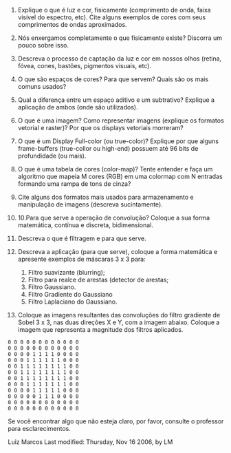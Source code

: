 
1. Explique o que é luz e cor, fisicamente (comprimento de onda, faixa visível do espectro, etc). Cite alguns exemplos de cores com seus comprimentos de ondas aproximados.

2. Nós enxergamos completamente o que fisicamente existe? Discorra um pouco sobre isso.

3. Descreva o processo de captação da luz e cor em nossos olhos (retina, fóvea, cones, bastões, pigmentos visuais, etc).

4. O que são espaços de cores? Para que servem? Quais são os mais comuns usados?

5. Qual a diferença entre um espaço aditivo e um subtrativo? Explique a aplicação de ambos (onde são utilizados).


6. O que é uma imagem? Como representar imagens (explique os formatos vetorial e raster)? Por que os displays vetoriais morreram?


7. O que é um Display Full-color (ou true-color)? Explique por que alguns frame-buffers (true-collor ou high-end) possuem até 96 bits de profundidade (ou mais).


8. O que é uma tabela de cores (color-map)? Tente entender e faça um algoritmo que mapeia M cores (RGB) em uma colormap com N entradas formando uma rampa de tons de cinza?


9.  Cite alguns dos formatos mais usados para armazenamento e manipulação de imagens (descreva sucintamente).


10. 10.Para que serve a operação de convolução? Coloque a sua forma matemática, contínua e discreta, bidimensional.


11. Descreva o que é filtragem e para que serve.


12. Descreva a aplicação (para que serve), coloque a forma matemática e apresente exemplos de máscaras 3 x 3 para:
    1.  Filtro suavizante (blurring);
    2.  Filtro para realce de arestas (detector de arestas;
    3.  Filtro Gaussiano.
    4.  Filtro Gradiente do Gaussiano
    5.  Filtro Laplaciano do Gaussiano.


13. Coloque as imagens resultantes das convoluções do filtro gradiente de Sobel 3 x 3, nas duas direções X e Y, com a imagem abaixo. Coloque a imagem que representa a magnitude dos filtros aplicados.
```
0 0 0 0 0 0 0 0 0 0 0 0
0 0 0 0 0 0 0 0 0 0 0 0
0 0 0 0 1 1 1 1 0 0 0 0
0 0 0 1 1 1 1 1 1 0 0 0
0 0 1 1 1 1 1 1 1 1 0 0
0 0 1 1 1 1 1 1 1 1 0 0
0 0 1 1 1 1 1 1 1 1 0 0
0 0 0 1 1 1 1 1 1 1 0 0
0 0 0 0 1 1 1 1 1 0 0 0
0 0 0 0 0 1 1 1 0 0 0 0
0 0 0 0 0 0 0 0 0 0 0 0
0 0 0 0 0 0 0 0 0 0 0 0
```
Se você encontrar algo que não esteja claro, por favor, consulte o professor para esclarecimentos.

Luiz Marcos
Last modified: Thursday, Nov 16 2006, by LM 